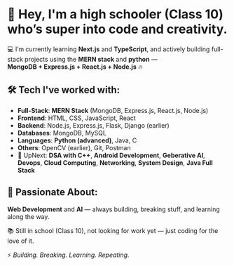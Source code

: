 # 👋 Hey, I'm a high schooler (Class 10) who’s super into code and creativity.

💻 I’m currently learning **Next.js** and **TypeScript**, and actively building full-stack projects using the **MERN stack** and **python** —  
**MongoDB + Express.js + React.js + Node.js** 🔥

## 🛠️ Tech I've worked with:
- **Full-Stack**: **MERN Stack** (MongoDB, Express.js, React.js, Node.js)  
- **Frontend**: HTML, CSS, JavaScript, React  
- **Backend**: Node.js, Express.js, Flask, Django (earlier)  
- **Databases**: MongoDB, MySQL  
- **Languages**: **Python (advanced)**, Java, C  
- **Others**: OpenCV (earlier), Git, Postman  
- 🧠 UpNext: **DSA with C++**, **Android Development**, **Geberative AI**, **Devops**, **Cloud Computing**, **Networking**, **System Design**, **Java Full Stack**

## 🚀 Passionate About:
**Web Development** and **AI** — always building, breaking stuff, and learning along the way.

📚 Still in school (Class 10), not looking for work yet — just coding for the love of it.

⚡ *Building. Breaking. Learning. Repeating.*
